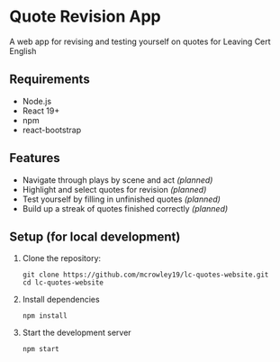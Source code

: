 # Quote Revision App

A web app for revising and testing yourself on quotes for Leaving Cert English

## Requirements

- Node.js
- React 19+
- npm
- react-bootstrap



## Features

- Navigate through plays by scene and act *(planned)*
- Highlight and select quotes for revision *(planned)*
- Test yourself by filling in unfinished quotes *(planned)*
- Build up a streak of quotes finished correctly *(planned)*

## Setup (for local development)

1. Clone the repository:
   ```
   git clone https://github.com/mcrowley19/lc-quotes-website.git
   cd lc-quotes-website 
   ```
2. Install dependencies
    ```
    npm install
    ```
3. Start the development server
    ```
    npm start
    ```